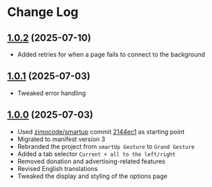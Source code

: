 # Change Log

## [1.0.2](https://github.com/david-04/grand-gesture/releases/tag/v1.0.2) (2025-07-10)

- Added retries for when a page fails to connect to the background

## [1.0.1](https://github.com/david-04/grand-gesture/releases/tag/v1.0.1) (2025-07-03)

- Tweaked error handling

## [1.0.0](https://github.com/david-04/grand-gesture/releases/tag/v1.0.0) (2025-07-03)

- Used [zimocode/smartup](https://github.com/zimocode/smartup) commit [2144ec1](https://github.com/david-04/grand-gesture/tree/2144ec161697751b1a6702f1af866726ea689e4e) as starting point
- Migrated to manifest version 3
- Rebranded the project from `smartUp Gesture` to `Grand Gesture`
- Added a tab selector `Current + all to the left/right`
- Removed donation and advertising-related features
- Revised English translations
- Tweaked the display and styling of the options page

